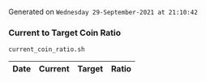 Generated on `Wednesday 29-September-2021 at 21:10:42`

### Current to Target Coin Ratio
`current_coin_ratio.sh`

Date|Current|Target|Ratio
---|---|---|---
